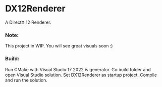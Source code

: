 # DX12Renderer
A DirectX 12 Renderer.

### Note:
This project in WIP. You will see great visuals soon :)

### Build:
Run CMake with Visual Studio 17 2022 is generator. Go build folder and open Visual Studio solution. Set DX12Renderer as startup project. Compile and run the solution.
